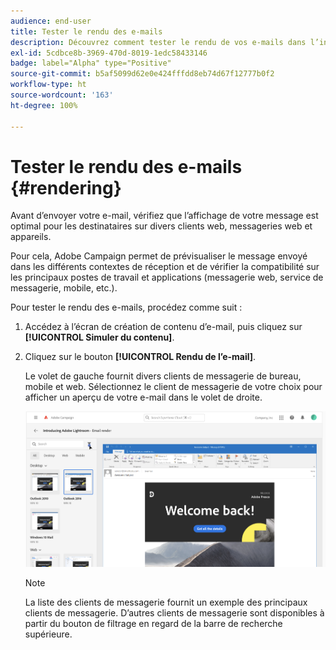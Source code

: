 ```yaml
---
audience: end-user
title: Tester le rendu des e-mails
description: Découvrez comment tester le rendu de vos e-mails dans l’interface utilisateur web de Campaign.
exl-id: 5cdbce8b-3969-470d-8019-1edc58433146
badge: label="Alpha" type="Positive"
source-git-commit: b5af5099d62e0e424fffdd8eb74d67f12777b0f2
workflow-type: ht
source-wordcount: '163'
ht-degree: 100%

---
```



# Tester le rendu des e-mails {#rendering}


Avant d’envoyer votre e-mail, vérifiez que l’affichage de votre message est optimal pour les destinataires sur divers clients web, messageries web et appareils.

Pour cela, Adobe Campaign permet de prévisualiser le message envoyé dans les différents contextes de réception et de vérifier la compatibilité sur les principaux postes de travail et applications (messagerie web, service de messagerie, mobile, etc.).

Pour tester le rendu des e-mails, procédez comme suit :

1. Accédez à l’écran de création de contenu d’e-mail, puis cliquez sur **[!UICONTROL Simuler du contenu]**.

1. Cliquez sur le bouton **[!UICONTROL Rendu de l’e-mail]**.

   Le volet de gauche fournit divers clients de messagerie de bureau, mobile et web. Sélectionnez le client de messagerie de votre choix pour afficher un aperçu de votre e-mail dans le volet de droite.

   ![](assets/render-context.png)

   >[!NOTE]
   >
   >La liste des clients de messagerie fournit un exemple des principaux clients de messagerie. D’autres clients de messagerie sont disponibles à partir du bouton de filtrage en regard de la barre de recherche supérieure.
